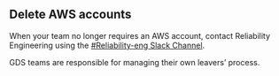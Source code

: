 ## Delete AWS accounts

When your team no longer requires an AWS account, contact Reliability Engineering using the [#Reliability-eng Slack Channel](https://gds.slack.com/messages/CAD6NP598/convo/CAD6NP598-1540294660.000100/).

GDS teams are responsible for managing their own leavers’ process.
